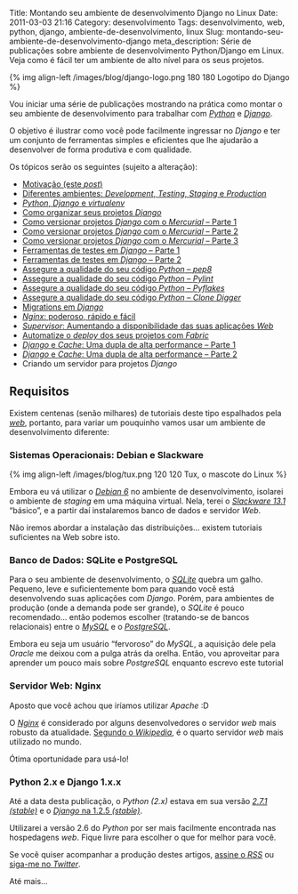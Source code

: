 Title: Montando seu ambiente de desenvolvimento Django no Linux
Date: 2011-03-03 21:16
Category: desenvolvimento
Tags: desenvolvimento, web, python, django, ambiente-de-desenvolvimento, linux
Slug: montando-seu-ambiente-de-desenvolvimento-django
meta_description: Série de publicações sobre ambiente de desenvolvimento Python/Django em Linux. Veja como é fácil ter um ambiente de alto nível para os seus projetos.

{% img align-left /images/blog/django-logo.png 180 180 Logotipo do Django %}

Vou iniciar uma série de publicações mostrando na prática como montar o
seu ambiente de desenvolvimento para trabalhar com [*Python*][] e
[*Django*][].

O objetivo é ilustrar como você pode facilmente ingressar no _Django_ e
ter um conjunto de ferramentas simples e eficientes que lhe ajudarão a
desenvolver de forma produtiva e com qualidade.

<!-- PELICAN_END_SUMMARY -->

Os tópicos serão os seguintes (sujeito a alteração):

- [Motivação (este *post*)][]
- [Diferentes ambientes: *Development*, *Testing*, *Staging* e *Production*][]
- [*Python*, *Django* e *virtualenv*][]
- [Como organizar seus projetos *Django*][]
- [Como versionar projetos *Django* com o *Mercurial* – Parte 1][]
- [Como versionar projetos *Django* com o *Mercurial* – Parte 2][]
- [Como versionar projetos *Django* com o *Mercurial* – Parte 3][]
- [Ferramentas de testes em *Django* – Parte 1][]
- [Ferramentas de testes em *Django* – Parte 2][]
- [Assegure a qualidade do seu código *Python* – *pep8*][]
- [Assegure a qualidade do seu código *Python* – *Pylint*][]
- [Assegure a qualidade do seu código *Python* – *Pyflakes*][]
- [Assegure a qualidade do seu código *Python* – *Clone Digger*][]
- [Migrations em *Django*][]
- [*Nginx*: poderoso, rápido e fácil][]
- [*Supervisor*: Aumentando a disponibilidade das suas aplicações *Web*][]
- [Automatize o *deploy* dos seus projetos com *Fabric*][]
- [*Django* e *Cache*: Uma dupla de alta performance – Parte 1][]
- [*Django* e *Cache*: Uma dupla de alta performance – Parte 2][]
- Criando um servidor para projetos _Django_

<!-- PELICAN_END_SUMMARY -->

## Requisitos

Existem centenas (senão milhares) de tutoriais deste tipo espalhados
pela [*web*][], portanto, para variar um pouquinho vamos usar um
ambiente de desenvolvimento diferente:

### Sistemas Operacionais: Debian e Slackware

{% img align-left /images/blog/tux.png 120 120 Tux, o mascote do Linux %}

Embora eu vá utilizar o [*Debian 6*][] no
ambiente de desenvolvimento, isolarei o ambiente de _staging_ em uma
máquina virtual. Nela, terei o [*Slackware 13.1*][] “básico”, e a partir
daí instalaremos banco de dados e servidor _Web_.

Não iremos abordar a instalação das distribuições… existem tutoriais
suficientes na Web sobre isto.

### Banco de Dados: SQLite e PostgreSQL

Para o seu ambiente de desenvolvimento, o [*SQLite*][] quebra um galho.
Pequeno, leve e suficientemente bom para quando você está desenvolvendo
suas aplicações com _Django_. Porém, para ambientes de produção (onde a
demanda pode ser grande), o _SQLite_ é pouco recomendado… então podemos
escolher (tratando-se de bancos relacionais) entre o [*MySQL*][] e o
[*PostgreSQL*][].

Embora eu seja um usuário “fervoroso” do _MySQL_, a aquisição dele pela
_Oracle_ me deixou com a pulga atrás da orelha. Então, vou aproveitar
para aprender um pouco mais sobre _PostgreSQL_ enquanto escrevo este
tutorial

### Servidor Web: Nginx

Aposto que você achou que iríamos utilizar _Apache_ :D

O [*Nginx*][] é considerado por alguns desenvolvedores o servidor _web_
mais robusto da atualidade. [Segundo o *Wikipedia*][], é o quarto
servidor _web_ mais utilizado no mundo.

Ótima oportunidade para usá-lo!

### Python 2.x e Django 1.x.x

Até a data desta publicação, o _Python (2.x)_ estava em sua versão
[*2.7.1 (stable)*][] e o [*Django* na 1.2.5 *(stable)*][].

Utilizarei a versão 2.6 do _Python_ por ser mais facilmente encontrada
nas hospedagens _web_. Fique livre para escolher o que for melhor para
você.

Se você quiser acompanhar a produção destes artigos, [assine o *RSS*][]
ou [siga-me no *Twitter*][].

Até mais…

[*python*]: {tag}python "Leia mais sobre Python"
[*django*]: {tag}django "Leia mais sobre Django"
[motivação (este *post*)]: http://klauslaube.com.br/2011/03/03/montando-seu-ambiente-de-desenvolvimento-django/ "Montando seu ambiente de desenvolvimento Django no Linux"
[diferentes ambientes: *development*, *testing*, *staging* e *production*]: http://klauslaube.com.br/2011/03/07/diferentes-ambientes/ "Descubra a diferença entre os ambientes de desenvolvimento"
[*python*, *django* e *virtualenv*]: http://klauslaube.com.br/2011/03/18/python-django-virtualenv/ "Python, Django e virtualenv"
[como organizar seus projetos *django*]: http://klauslaube.com.br/2011/04/11/como-organizar-seus-projetos-django/ "Conheça uma forma bacana para você organizar seus projetos Django"
[como versionar projetos *django* com o *mercurial* – parte 1]: http://klauslaube.com.br/2011/05/10/como-versionar-projetos-django-mercurial-parte/ "Leia uma introdução ao Mercurial e saiba a razão de não falar sobre Git"
[como versionar projetos *django* com o *mercurial* – parte 2]: http://klauslaube.com.br/2011/05/22/como-versionar-projetos-django-mercurial-parte-2/ "Continuação do post sobre Mercurial e Django"
[como versionar projetos *django* com o *mercurial* – parte 3]: http://klauslaube.com.br/2011/06/04/como-versionar-projetos-django-mercurial-parte-3/ "Parte final do tutorial sobre Mercurial e Django"
[ferramentas de testes em *django* – parte 1]: http://klauslaube.com.br/2011/07/18/ferramentas-de-testes-em-django-parte-1/ "Descubra que é possível sim escrever testes em Django"
[ferramentas de testes em *django* – parte 2]: http://klauslaube.com.br/2011/07/23/ferramentas-de-testes-em-django-parte-2/ "A continuação do post sobre testes em Django com algumas ferramentas eficientes"
[assegure a qualidade do seu código *python* – *pep8*]: http://klauslaube.com.br/2011/08/26/assegure-qualidade-seu-codigo-python-pep/ "Conheça o pep8, e deixe o seu código dentro das convenções do Python"
[assegure a qualidade do seu código *python* – *pylint*]: http://klauslaube.com.br/2011/09/06/assegura-a-qualidade-de-codigo-python-pylint/ "Assegure a qualidade do seu código utilizando o Pylint"
[assegure a qualidade do seu código *python* – *pyflakes*]: http://klauslaube.com.br/2011/10/02/assegure-qualidade-seu-codigo-python-pyflakes/ "Conheça o Pyflakes, e garanta a qualidade do seu código Python"
[assegure a qualidade do seu código *python* – *clone digger*]: http://klauslaube.com.br/2011/10/16/assegure-qualidade-seu-codigo-python-clone-digger/ "Aprenda a prevenir código duplicado com o Clone Digger"
[migrations em *django*]: http://klauslaube.com.br/2011/11/20/migrations-em-django-south/ "Aprenda a fazer atualização da estrutura do seu banco de dados, de forma automatizada"
[*nginx*: poderoso, rápido e fácil]: http://klauslaube.com.br/2011/12/19/nginx-poderoso-rapido-facil/ "Conheça o Nginx! Uma alternativa mais poderosa ao Apache"
[*supervisor*: aumentando a disponibilidade das suas aplicações *web*]: http://klauslaube.com.br/2012/01/23/supervisor-gerencie-os-processos-seu-servidor-web/ "Conheça o Supervisor, e tenha os processos do seu servidor, sob controle"
[automatize o *deploy* dos seus projetos com *fabric*]: http://klauslaube.com.br/2012/02/26/automatize-o-deploy-dos-seus-projetos-com-fabric/ "Veja um exemplo prático de automatização de deploy com Fabric"
[*django* e *cache*: uma dupla de alta performance – parte 1]: http://klauslaube.com.br/2012/06/17/django-e-cache-uma-dupla-de-alta-performance-1/ "Conheça o framework de cache do Django e como usá-lo com o Memcached"
[*django* e *cache*: uma dupla de alta performance – parte 2]: http://klauslaube.com.br/2012/07/22/django-e-cache-uma-dupla-de-alta-performance-2/ "Conheça um pouco mais do framework de cache do Django"
[*web*]: {tag}web "Leia mais sobre Web"
[*debian 6*]: http://www.debian.org/ "Debian, uma das mais famosas e estáveis distros Linux"
[*slackware 13.1*]: http://www.slackware.com/ "Slackware, uma das distros Linux mais "
[*sqlite*]: http://www.sqlite.org/ "Baixe um dos bancos de dados mais simpáticos da atualidade"
[*mysql*]: http://www.mysql.com/ "MySQL, o banco de dados mais popular do mundo"
[*postgresql*]: http://www.postgresql.org/ "PostgreSQL, o banco de dados open source mais avançado do mundo"
[*nginx*]: http://nginx.org/ "Um dos servidores Web mais "
[segundo o *wikipedia*]: http://pt.wikipedia.org/wiki/Nginx "Leia mais sobre Nginx na Wikipedia"
[*2.7.1 (stable)*]: http://www.python.org/getit/ "Baixe o Python gratuitamente"
[*django* na 1.2.5 *(stable)*]: http://www.djangoproject.com/download/ "Baixe o Django gratuitamente"
[assine o *rss*]: https://klauslaube.com.br/feed/rss.xml "Leia os posts deste Blog no seu leitor RSS favorito"
[siga-me no *twitter*]: http://www.twitter.com/kplaube "Acompanhe o desenvolvimento deste e de outros posts"
